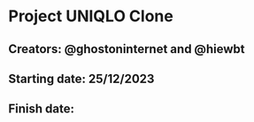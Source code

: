 # Project UNIQLO Clone
## Creators: @ghostoninternet and @hiewbt
## Starting date: 25/12/2023
## Finish date: 